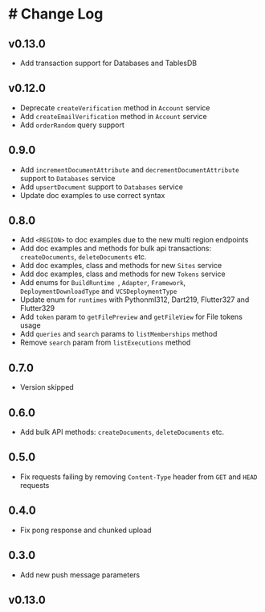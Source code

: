 # # Change Log

## v0.13.0

* Add transaction support for Databases and TablesDB

## v0.12.0

* Deprecate `createVerification` method in `Account` service
* Add `createEmailVerification` method in `Account` service
* Add `orderRandom` query support

## 0.9.0

* Add `incrementDocumentAttribute` and `decrementDocumentAttribute` support to `Databases` service
* Add `upsertDocument` support to `Databases` service
* Update doc examples to use correct syntax

## 0.8.0

* Add `<REGION>` to doc examples due to the new multi region endpoints
* Add doc examples and methods for bulk api transactions: `createDocuments`, `deleteDocuments` etc.
* Add doc examples, class and methods for new `Sites` service
* Add doc examples, class and methods for new `Tokens` service
* Add enums for `BuildRuntime `, `Adapter`, `Framework`, `DeploymentDownloadType` and `VCSDeploymentType`
* Update enum for `runtimes` with Pythonml312, Dart219, Flutter327 and Flutter329
* Add `token` param to `getFilePreview` and `getFileView` for File tokens usage
* Add `queries` and `search` params to `listMemberships` method
* Remove `search` param from `listExecutions` method

## 0.7.0

* Version skipped

## 0.6.0

* Add bulk API methods: `createDocuments`, `deleteDocuments` etc.

## 0.5.0

* Fix requests failing by removing `Content-Type` header from `GET` and `HEAD` requests

## 0.4.0

* Fix pong response and chunked upload

## 0.3.0

* Add new push message parameters


## v0.13.0
  